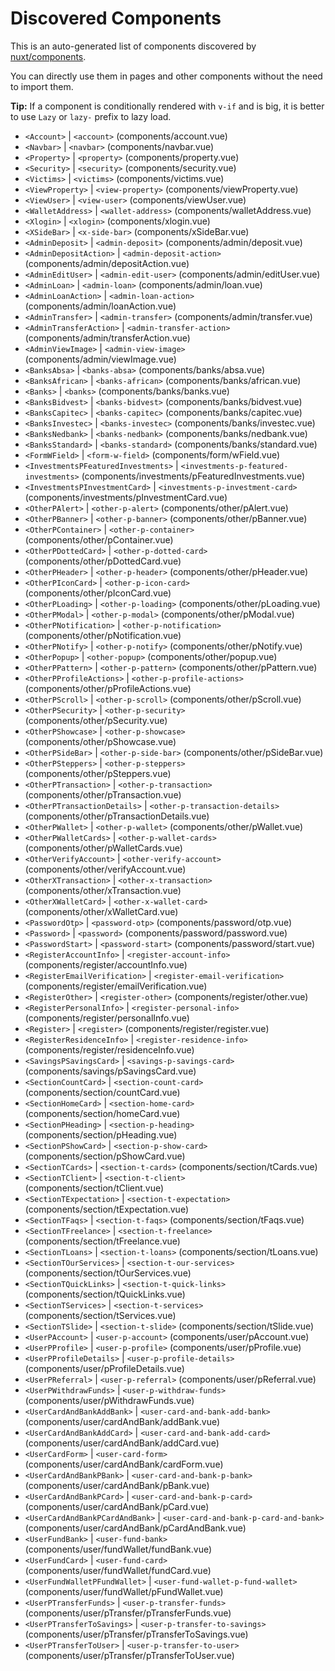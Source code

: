 # Discovered Components

This is an auto-generated list of components discovered by [nuxt/components](https://github.com/nuxt/components).

You can directly use them in pages and other components without the need to import them.

**Tip:** If a component is conditionally rendered with `v-if` and is big, it is better to use `Lazy` or `lazy-` prefix to lazy load.

- `<Account>` | `<account>` (components/account.vue)
- `<Navbar>` | `<navbar>` (components/navbar.vue)
- `<Property>` | `<property>` (components/property.vue)
- `<Security>` | `<security>` (components/security.vue)
- `<Victims>` | `<victims>` (components/victims.vue)
- `<ViewProperty>` | `<view-property>` (components/viewProperty.vue)
- `<ViewUser>` | `<view-user>` (components/viewUser.vue)
- `<WalletAddress>` | `<wallet-address>` (components/walletAddress.vue)
- `<Xlogin>` | `<xlogin>` (components/xlogin.vue)
- `<XSideBar>` | `<x-side-bar>` (components/xSideBar.vue)
- `<AdminDeposit>` | `<admin-deposit>` (components/admin/deposit.vue)
- `<AdminDepositAction>` | `<admin-deposit-action>` (components/admin/depositAction.vue)
- `<AdminEditUser>` | `<admin-edit-user>` (components/admin/editUser.vue)
- `<AdminLoan>` | `<admin-loan>` (components/admin/loan.vue)
- `<AdminLoanAction>` | `<admin-loan-action>` (components/admin/loanAction.vue)
- `<AdminTransfer>` | `<admin-transfer>` (components/admin/transfer.vue)
- `<AdminTransferAction>` | `<admin-transfer-action>` (components/admin/transferAction.vue)
- `<AdminViewImage>` | `<admin-view-image>` (components/admin/viewImage.vue)
- `<BanksAbsa>` | `<banks-absa>` (components/banks/absa.vue)
- `<BanksAfrican>` | `<banks-african>` (components/banks/african.vue)
- `<Banks>` | `<banks>` (components/banks/banks.vue)
- `<BanksBidvest>` | `<banks-bidvest>` (components/banks/bidvest.vue)
- `<BanksCapitec>` | `<banks-capitec>` (components/banks/capitec.vue)
- `<BanksInvestec>` | `<banks-investec>` (components/banks/investec.vue)
- `<BanksNedbank>` | `<banks-nedbank>` (components/banks/nedbank.vue)
- `<BanksStandard>` | `<banks-standard>` (components/banks/standard.vue)
- `<FormWField>` | `<form-w-field>` (components/form/wField.vue)
- `<InvestmentsPFeaturedInvestments>` | `<investments-p-featured-investments>` (components/investments/pFeaturedInvestments.vue)
- `<InvestmentsPInvestmentCard>` | `<investments-p-investment-card>` (components/investments/pInvestmentCard.vue)
- `<OtherPAlert>` | `<other-p-alert>` (components/other/pAlert.vue)
- `<OtherPBanner>` | `<other-p-banner>` (components/other/pBanner.vue)
- `<OtherPContainer>` | `<other-p-container>` (components/other/pContainer.vue)
- `<OtherPDottedCard>` | `<other-p-dotted-card>` (components/other/pDottedCard.vue)
- `<OtherPHeader>` | `<other-p-header>` (components/other/pHeader.vue)
- `<OtherPIconCard>` | `<other-p-icon-card>` (components/other/pIconCard.vue)
- `<OtherPLoading>` | `<other-p-loading>` (components/other/pLoading.vue)
- `<OtherPModal>` | `<other-p-modal>` (components/other/pModal.vue)
- `<OtherPNotification>` | `<other-p-notification>` (components/other/pNotification.vue)
- `<OtherPNotify>` | `<other-p-notify>` (components/other/pNotify.vue)
- `<OtherPopup>` | `<other-popup>` (components/other/popup.vue)
- `<OtherPPattern>` | `<other-p-pattern>` (components/other/pPattern.vue)
- `<OtherPProfileActions>` | `<other-p-profile-actions>` (components/other/pProfileActions.vue)
- `<OtherPScroll>` | `<other-p-scroll>` (components/other/pScroll.vue)
- `<OtherPSecurity>` | `<other-p-security>` (components/other/pSecurity.vue)
- `<OtherPShowcase>` | `<other-p-showcase>` (components/other/pShowcase.vue)
- `<OtherPSideBar>` | `<other-p-side-bar>` (components/other/pSideBar.vue)
- `<OtherPSteppers>` | `<other-p-steppers>` (components/other/pSteppers.vue)
- `<OtherPTransaction>` | `<other-p-transaction>` (components/other/pTransaction.vue)
- `<OtherPTransactionDetails>` | `<other-p-transaction-details>` (components/other/pTransactionDetails.vue)
- `<OtherPWallet>` | `<other-p-wallet>` (components/other/pWallet.vue)
- `<OtherPWalletCards>` | `<other-p-wallet-cards>` (components/other/pWalletCards.vue)
- `<OtherVerifyAccount>` | `<other-verify-account>` (components/other/verifyAccount.vue)
- `<OtherXTransaction>` | `<other-x-transaction>` (components/other/xTransaction.vue)
- `<OtherXWalletCard>` | `<other-x-wallet-card>` (components/other/xWalletCard.vue)
- `<PasswordOtp>` | `<password-otp>` (components/password/otp.vue)
- `<Password>` | `<password>` (components/password/password.vue)
- `<PasswordStart>` | `<password-start>` (components/password/start.vue)
- `<RegisterAccountInfo>` | `<register-account-info>` (components/register/accountInfo.vue)
- `<RegisterEmailVerification>` | `<register-email-verification>` (components/register/emailVerification.vue)
- `<RegisterOther>` | `<register-other>` (components/register/other.vue)
- `<RegisterPersonalInfo>` | `<register-personal-info>` (components/register/personalInfo.vue)
- `<Register>` | `<register>` (components/register/register.vue)
- `<RegisterResidenceInfo>` | `<register-residence-info>` (components/register/residenceInfo.vue)
- `<SavingsPSavingsCard>` | `<savings-p-savings-card>` (components/savings/pSavingsCard.vue)
- `<SectionCountCard>` | `<section-count-card>` (components/section/countCard.vue)
- `<SectionHomeCard>` | `<section-home-card>` (components/section/homeCard.vue)
- `<SectionPHeading>` | `<section-p-heading>` (components/section/pHeading.vue)
- `<SectionPShowCard>` | `<section-p-show-card>` (components/section/pShowCard.vue)
- `<SectionTCards>` | `<section-t-cards>` (components/section/tCards.vue)
- `<SectionTClient>` | `<section-t-client>` (components/section/tClient.vue)
- `<SectionTExpectation>` | `<section-t-expectation>` (components/section/tExpectation.vue)
- `<SectionTFaqs>` | `<section-t-faqs>` (components/section/tFaqs.vue)
- `<SectionTFreelance>` | `<section-t-freelance>` (components/section/tFreelance.vue)
- `<SectionTLoans>` | `<section-t-loans>` (components/section/tLoans.vue)
- `<SectionTOurServices>` | `<section-t-our-services>` (components/section/tOurServices.vue)
- `<SectionTQuickLinks>` | `<section-t-quick-links>` (components/section/tQuickLinks.vue)
- `<SectionTServices>` | `<section-t-services>` (components/section/tServices.vue)
- `<SectionTSlide>` | `<section-t-slide>` (components/section/tSlide.vue)
- `<UserPAccount>` | `<user-p-account>` (components/user/pAccount.vue)
- `<UserPProfile>` | `<user-p-profile>` (components/user/pProfile.vue)
- `<UserPProfileDetails>` | `<user-p-profile-details>` (components/user/pProfileDetails.vue)
- `<UserPReferral>` | `<user-p-referral>` (components/user/pReferral.vue)
- `<UserPWithdrawFunds>` | `<user-p-withdraw-funds>` (components/user/pWithdrawFunds.vue)
- `<UserCardAndBankAddBank>` | `<user-card-and-bank-add-bank>` (components/user/cardAndBank/addBank.vue)
- `<UserCardAndBankAddCard>` | `<user-card-and-bank-add-card>` (components/user/cardAndBank/addCard.vue)
- `<UserCardForm>` | `<user-card-form>` (components/user/cardAndBank/cardForm.vue)
- `<UserCardAndBankPBank>` | `<user-card-and-bank-p-bank>` (components/user/cardAndBank/pBank.vue)
- `<UserCardAndBankPCard>` | `<user-card-and-bank-p-card>` (components/user/cardAndBank/pCard.vue)
- `<UserCardAndBankPCardAndBank>` | `<user-card-and-bank-p-card-and-bank>` (components/user/cardAndBank/pCardAndBank.vue)
- `<UserFundBank>` | `<user-fund-bank>` (components/user/fundWallet/fundBank.vue)
- `<UserFundCard>` | `<user-fund-card>` (components/user/fundWallet/fundCard.vue)
- `<UserFundWalletPFundWallet>` | `<user-fund-wallet-p-fund-wallet>` (components/user/fundWallet/pFundWallet.vue)
- `<UserPTransferFunds>` | `<user-p-transfer-funds>` (components/user/pTransfer/pTransferFunds.vue)
- `<UserPTransferToSavings>` | `<user-p-transfer-to-savings>` (components/user/pTransfer/pTransferToSavings.vue)
- `<UserPTransferToUser>` | `<user-p-transfer-to-user>` (components/user/pTransfer/pTransferToUser.vue)

